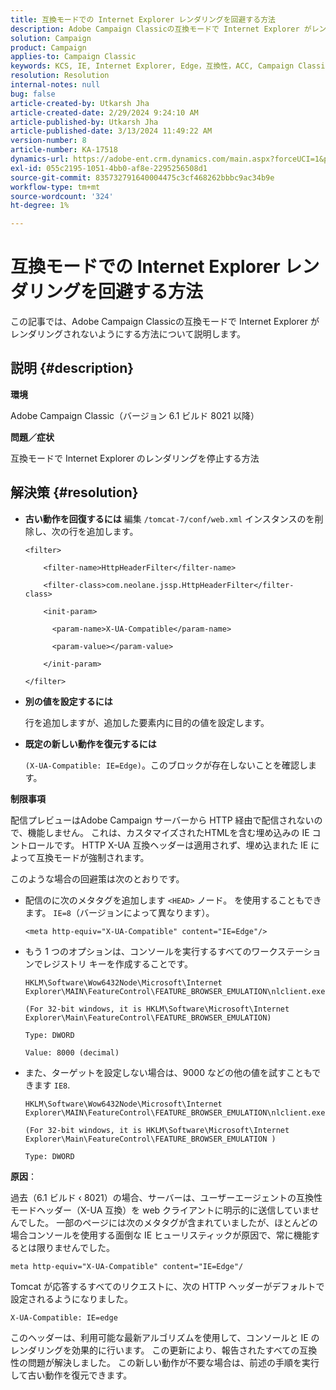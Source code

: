 ```yaml
---
title: 互換モードでの Internet Explorer レンダリングを回避する方法
description: Adobe Campaign Classicの互換モードで Internet Explorer がレンダリングされないようにする方法を説明します。
solution: Campaign
product: Campaign
applies-to: Campaign Classic
keywords: KCS, IE, Internet Explorer, Edge，互換性，ACC, Campaign Classic
resolution: Resolution
internal-notes: null
bug: false
article-created-by: Utkarsh Jha
article-created-date: 2/29/2024 9:24:10 AM
article-published-by: Utkarsh Jha
article-published-date: 3/13/2024 11:49:22 AM
version-number: 8
article-number: KA-17518
dynamics-url: https://adobe-ent.crm.dynamics.com/main.aspx?forceUCI=1&pagetype=entityrecord&etn=knowledgearticle&id=3f94054a-e4d6-ee11-9079-6045bd0067ea
exl-id: 055c2195-1051-4bb0-af8e-2295256508d1
source-git-commit: 835732791640004475c3cf468262bbbc9ac34b9e
workflow-type: tm+mt
source-wordcount: '324'
ht-degree: 1%

---
```


# 互換モードでの Internet Explorer レンダリングを回避する方法


この記事では、Adobe Campaign Classicの互換モードで Internet Explorer がレンダリングされないようにする方法について説明します。

## 説明 {#description}


<b>環境</b>

Adobe Campaign Classic（バージョン 6.1 ビルド 8021 以降）

<b>問題／症状</b>

互換モードで Internet Explorer のレンダリングを停止する方法


## 解決策 {#resolution}


- <b>古い動作を回復するには</b>
編集 `/tomcat-7/conf/web.xml` インスタンスのを削除し、次の行を追加します。


  ```
  <filter>
  
      <filter-name>HttpHeaderFilter</filter-name>
  
      <filter-class>com.neolane.jssp.HttpHeaderFilter</filter-
  class>
  
      <init-param>
  
        <param-name>X-UA-Compatible</param-name>
  
        <param-value></param-value>
  
      </init-param>
  
  </filter>
  ```




- <b>別の値を設定するには</b>

  行を追加しますが、追加した要素内に目的の値を設定します。
- <b>既定の新しい動作を復元するには</b>

  `(X-UA-Compatible: IE=Edge)`。このブロックが存在しないことを確認します。


<b>制限事項</b>

配信プレビューはAdobe Campaign サーバーから HTTP 経由で配信されないので、機能しません。 これは、カスタマイズされたHTMLを含む埋め込みの IE コントロールです。 HTTP X-UA 互換ヘッダーは適用されず、埋め込まれた IE によって互換モードが強制されます。

このような場合の回避策は次のとおりです。

- 配信のに次のメタタグを追加します `<HEAD>` ノード。 を使用することもできます。 `IE=8`（バージョンによって異なります）。


  ```
  <meta http-equiv="X-UA-Compatible" content="IE=Edge"/>
  ```




- もう 1 つのオプションは、コンソールを実行するすべてのワークステーションでレジストリ キーを作成することです。


  ```
  HKLM\Software\Wow6432Node\Microsoft\Internet Explorer\MAIN\FeatureControl\FEATURE_BROWSER_EMULATION\nlclient.exe
  
  (For 32-bit windows, it is HKLM\Software\Microsoft\Internet Explorer\Main\FeatureControl\FEATURE_BROWSER_EMULATION)
  
  Type: DWORD
  
  Value: 8000 (decimal)
  ```




- また、ターゲットを設定しない場合は、9000 などの他の値を試すこともできます `IE8`.

  ```
  HKLM\Software\Wow6432Node\Microsoft\Internet Explorer\MAIN\FeatureControl\FEATURE_BROWSER_EMULATION\nlclient.exe
  
  (For 32-bit windows, it is HKLM\Software\Microsoft\Internet Explorer\Main\FeatureControl\FEATURE_BROWSER_EMULATION )
  
  Type: DWORD
  ```


<b>原因</b>：

過去（6.1 ビルド ‹ 8021）の場合、サーバーは、ユーザーエージェントの互換性モードヘッダー（X-UA 互換）を web クライアントに明示的に送信していませんでした。 一部のページには次のメタタグが含まれていましたが、ほとんどの場合コンソールを使用する面倒な IE ヒューリスティックが原因で、常に機能するとは限りませんでした。


```
meta http-equiv="X-UA-Compatible" content="IE=Edge"/
```


Tomcat が応答するすべてのリクエストに、次の HTTP ヘッダーがデフォルトで設定されるようになりました。


```
X-UA-Compatible: IE=edge
```


このヘッダーは、利用可能な最新アルゴリズムを使用して、コンソールと IE のレンダリングを効果的に行います。 この更新により、報告されたすべての互換性の問題が解決しました。 この新しい動作が不要な場合は、前述の手順を実行して古い動作を復元できます。
